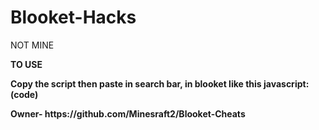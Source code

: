 # Blooket-Hacks
NOT MINE <p>
<b>TO USE <b><p>
  Copy the script then paste in search bar, in blooket like this javascript:(code)
<p>
  <p>
    <p>
      Owner- https://github.com/Minesraft2/Blooket-Cheats

